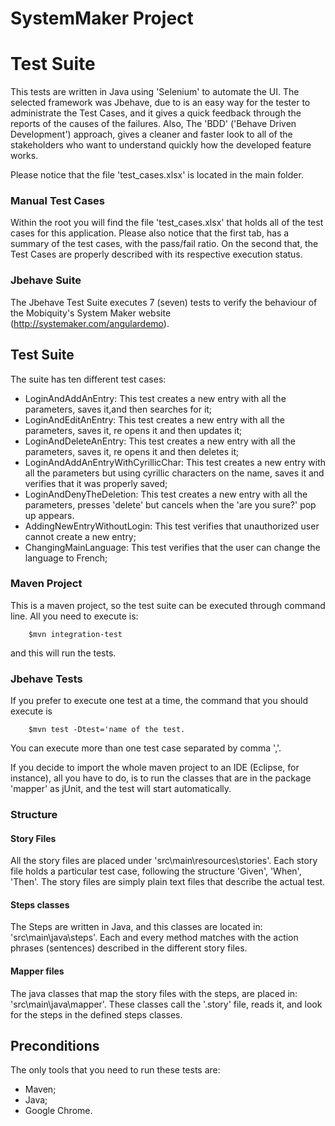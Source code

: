 # SystemMaker Project

# Test Suite

This tests are written in Java using 'Selenium' to automate the UI.
The selected framework was Jbehave, due to is an easy way for the tester to administrate the Test Cases, and it gives a quick feedback through the reports of the causes of the failures.
Also, The 'BDD' ('Behave Driven Development') approach, gives a cleaner and faster look to all of the stakeholders who want to understand quickly how the developed feature works.

Please notice that the file 'test_cases.xlsx' is located in the main folder.

### Manual Test Cases

Within the root you will find the file 'test_cases.xlsx' that holds all of the test cases for this application.
Please also notice that the first tab, has a summary of the test cases, with the pass/fail ratio.
On the second that, the Test Cases are properly described with its respective execution status.

### Jbehave Suite

The Jbehave Test Suite executes 7 (seven) tests to verify the behaviour of the Mobiquity's System Maker website (http://systemaker.com/angulardemo).

## Test Suite

The suite has ten different test cases:

- LoginAndAddAnEntry: This test creates a new entry with all the parameters, saves it,and then searches for it;
- LoginAndEditAnEntry: This test creates a new entry with all the parameters, saves it, re opens it and then updates it;
- LoginAndDeleteAnEntry: This test creates a new entry with all the parameters, saves it, re opens it and then deletes it;
- LoginAndAddAnEntryWithCyrillicChar: This test creates a new entry with all the parameters but using cyrillic characters on the name, saves it and verifies that it was properly saved;
- LoginAndDenyTheDeletion: This test creates a new entry with all the parameters, presses 'delete' but cancels when the 'are you sure?' pop up appears.
- AddingNewEntryWithoutLogin: This test verifies that unauthorized user cannot create a new entry;
- ChangingMainLanguage: This test verifies that the user can change the language to French;

### Maven Project

This is a maven project, so the test suite can be executed through command line. All you need to execute is:
```
    $mvn integration-test
```
and this will run the tests.

### Jbehave Tests

If you prefer to execute one test at a time, the command that you should execute is 
```
    $mvn test -Dtest='name of the test.
```
You can execute more than one test case separated by comma ','.

If you decide to import the whole maven project to an IDE (Eclipse, for instance), all you have to do, is to run the classes that are in the package 'mapper' as jUnit, and the test will start automatically.

### Structure
#### Story Files
All the story files are placed under 'src\main\resources\stories'.
Each story file holds a particular test case, following the structure 'Given', 'When', 'Then'.
The story files are simply plain text files that describe the actual test.
#### Steps classes
The Steps are written in Java, and this classes are located in: 'src\main\java\steps'.
Each and every method matches with the action phrases (sentences) described in the different story files.
#### Mapper files
The java classes that map the story files with the steps, are placed in: 'src\main\java\mapper'.
These classes call the '.story' file, reads it, and look for the steps in the defined steps classes.

## Preconditions

The only tools that you need to run these tests are:
- Maven;
- Java;
- Google Chrome.

